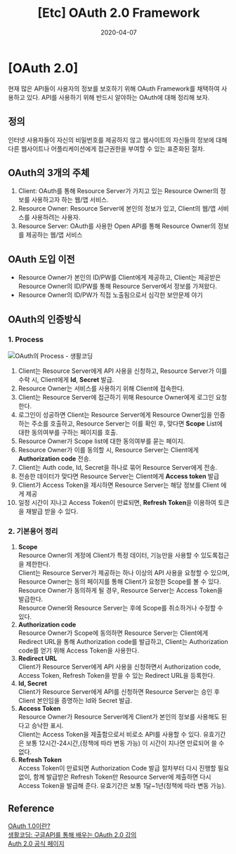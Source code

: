 ﻿---
title: "[Etc] OAuth 2.0 Framework"
categories: ETC
date: 2020-04-07
---

# [OAuth 2.0]
현재 많은 API들이 사용자의 정보를 보호하기 위해 OAuth Framework를 채택하여 사용하고 있다. API를 사용하기 위해 반드시 알야하는 OAuth에 대해 정리해 보자. 

## 정의
 인터넷 사용자들이 자신의 비밀번호를 제공하지 않고 웹사이트의 자신들의 정보에 대해 다른 웹사이트나 어플리케이션에게 접근권한을 부여할 수 있는 표준화된 절차.
 
## OAuth의 3개의 주체
1. Client: OAuth를 통해 Resource Server가 가지고 있는 Resource Owner의 정보를 사용하고자 하는 웹/앱 서비스. 
2. Resource Owner: Resource Server에 본인의 정보가 있고, Client의 웹/앱 서비스를 사용하려는 사용자.
3. Resource Server: OAuth를 사용한 Open API를 통해 Resource Owner의 정보를 제공하는 웹/앱 서비스

## OAuth 도입 이전
- Resource Owner가 본인의 ID/PW를 Client에게 제공하고, Client는 제공받은 Resource Owner의 ID/PW를 통해 Resource Server에서 정보를 가져왔다.
- Resource Owner의 ID/PW가 직접 노출됨으로서 심각한 보안문제 야기

## OAuth의 인증방식
### 1. Process
![OAuth의 Process - 생활코딩](https://hansolkim30.github.io/assets/images/imgRef/OAuth.png)    
 
1. Client는 Resource Server에게 API 사용을 신청하고, Resource Server가 이를 수락 시, Client에게 **Id**, **Secret** 발급.
2. Resource Owner는 서비스를 사용하기 위해 Client에 접속한다.
3. Client는 Resource Server에 접근하기 위해 Resource Owner에게 로그인 요청한다.
4. 로그인이 성공하면 Client는 Resource Server에게 Resource Owner임을 인증하는 주소를 호출하고,  Resource Server는 이를 확인 후, 맞다면 **Scope** List에 대한 동의여부를 구하는 페이지를 호출.
5. Resource Owner가 Scope list에 대한 동의여부를 묻는 페이지. 
6. Resource Owner가 이를 동의할 시, Resource Server는  Client에게 **Authorization code** 전송.
7. Client는 Auth code, Id, Secret을 하나로 묶어 Resource Server에게 전송.
8. 전송한 데이터가 맞다면 Resource Server는 Client에게 **Access token** 발급
9. Client가 Access Token을 제시하면 Resource Server는 해당 정보를 Client 에게 제공
10. 일정 시간이 지나고 Access Token이 만료되면, **Refresh Token**을 이용하여 토큰을 재발급 받을 수 있다.
 
### 2. 기본용어 정리
1. **Scope**<br>
Resource Owner의 계정에 Client가 특정 데이터, 기능만을 사용할 수 있도록접근을 제한한다. <br>Client는 Resource Server가 제공하는 하나 이상의  API 사용을 요청할 수 있으며, Resource Owner는 동의 페이지를 통해  Client가 요청한 Scope를 볼 수 있다. <br>Resource Owner가 동의하게 될 경우, Resource Server는 Access Token을 발급한다. <br>Resource Owner와 Resource Server는 후에 Scope를 취소하거나 수정할 수 있다. 
2. **Authorization code**<br>
Resource Owner가 Scope에 동의하면 Resource Server는 Client에게 Redirect URL을 통해 Authorization code를 발급하고, Client는  Authorization code를 얻기 위해 Access Token을 사용한다.
3. **Redirect URL**<br>
Client가 Resource Server에게 API 사용을 신청하면서 Authorization code, Access Token, Refresh Token을 받을 수 있는 Redirect URL을 등록한다.
4. **Id, Secret**<br>
Client가 Resource Server에게 API를 신청하면 Resource Server는 승인 후 Client 본인임을 증명하는 Id와 Secret 발급.
5. **Access Token**<br>
Resource Owner가 Resource Server에게 Client가 본인의 정보를 사용해도 된다고 승낙한 표시.<br>Client는 Access Token을 제출함으로서 비로소 API를 사용할 수 있다. 유효기간은 보통 12시간-24시간,(정책에 따라 변동 가능) 이 시간이 지나면 만료되어 쓸 수 없다. 
6. **Refresh Token**<br>
 Access Token이 만료되면 Authorization Code 발급 절차부터 다시 진행할 필요 없이, 함께 발급받은  Refresh Token만 Resource Server에 제출하면 다시 Access Token을 발급해 준다. 유효기간은 보통 1달~1년(정책에 따라 변동 가능). 
 
## Reference
[OAuth 1.0이란?](https://minwan1.github.io/2018/02/24/2018-02-24-OAuth/)<br>
[생활코딩: 구글API를 통해 배우는 OAuth 2.0 강의](https://opentutorials.org/course/2473/16571)<br>
[Auth 2.0 공식 페이지](https://oauth.net/2/)